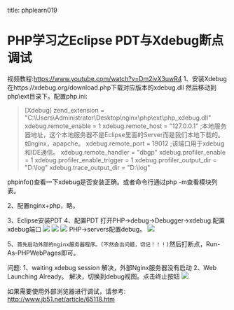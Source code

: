 title: phplearn019 

#  PHP学习之Eclipse PDT与Xdebug断点调试 
视频教程:https://www.youtube.com/watch?v=Dm2ivX3uwR4
1、安装Xdebug
在https://xdebug.org/download.php下载对应版本的xdebug.dll
然后移动到php\ext目录下。配置php.ini:
<blockquote>[Xdebug]
zend_extension = "C:\Users\Administrator\Desktop\nginx\php\ext\php_xdebug.dll"
xdebug.remote_enable = 1  
xdebug.remote_host = "127.0.0.1"  ;本地服务器地址，这个本地服务器不是Eclipse里面的Server而是我们本地下载的。如nginx，apapche。
xdebug.remote_port = 19012   ;该端口用于xdebug和IDE通信。
xdebug.remote_handler = "dbgp"
xdebug.profiler_enable = 1
xdebug.profiler_enable_trigger = 1
xdebug.profiler_output_dir = "D:\log"
xdebug.trace_output_dir = "D:\log"</blockquote>

phpinfo()查看一下xdebug是否安装正确。或者命令行通过php -m查看模块列表。

2、配置nginx+php，略。

3、Eclipse安装PDT
4、配置PDT
打开PHP->debug->Debugger->xdebug.配置xdebug端口
![](/data/dokuwiki/php/pasted/20160411-214941.png)
![](/data/dokuwiki/php/pasted/20160411-215135.png)
![](/data/dokuwiki/php/pasted/20160411-215156.png)
PHP->servers配置debug。
![](/data/dokuwiki/php/pasted/20160411-220006.png)

5、` 首先启动外部的nginx服务器程序。(不然会出问题，切记！！！) `然后打断点，Run-As-PHPWebPages即可。

问题:
1、waiting xdebug session 解决，外部Nginx服务器没有启动
2、Web Launching Already。 解决，切换到debug视图。点击终止按钮
![](/data/dokuwiki/php/pasted/20160411-215701.png)


如果需要使用外部浏览器进行调试，请参考:
http://www.jb51.net/article/65118.htm